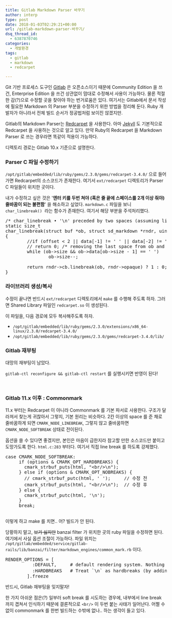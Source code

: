 ```yaml
---
title: Gitlab Markdown Parser 바꾸기
author: interp
type: post
date: 2018-01-03T02:29:21+00:00
url: /gitlab-markdown-parser-바꾸기/
dsq_thread_id:
  - 6387870746
categories:
  - 개발환경
tags:
  - gitlab
  - markdown
  - redcarpet

---
```

Git 기반 프로세스 도구인 [Gitlab][1] 은 오픈소스이기 때문에 Community Edition 을 쓰건, Enterprise Edition 을 쓰건 상관없이 맘대로 수정해서 사용이 가능하다. 물론 적절한 감(?)으로 수정할 곳을 찾아야 하는 번거로움은 있다. 여기서는 Gitlab에서 문서 작성에 필요한 Markdown 의 Parser 부분을 수정하기 위한 방법을 정리해 둔다. Ruby 개발자가 아니라서 전체 빌드 순서가 정공법처럼 보이진 않겠지만.

Gitlab의 Markdown Parser는 [Redcarpet][2] 을 사용한다. 아마 [Jekyll][3] 도 기본적으로 Redcarpet 을 사용하는 것으로 알고 있다. 만약 Ruby의 Redcarpet 을 Markdown Parser 로 쓰는 경우라면 똑같이 적용이 가능하다.

디렉토리 경로는 Gitlab 10.x 기준으로 설명한다.

### Parser C 파일 수정하기

`/opt/gitlab/embedded/lib/ruby/gems/2.3.0/gems/redcarpet-3.4.0/` 으로 들어가면 Redcarpet의 소스코드가 존재한다. 여기서 `ext/redcarpet` 디렉토리가 Parser C 파일들이 위치한 곳이다.

내가 수정하고 싶은 것은 '**엔터 키를 두번 쳐야 (혹은 줄 끝에 스페이스를 2개 이상 줘야) 줄바꿈이 되는 불편함**' 을 해소하고 싶었다. `markdown.c` 파일을 보니 `char_linebreak()`  라는 함수가 존재한다. 여기서 해당 부분을 주석처리했다.

<pre class="brush: cpp; title: ; notranslate" title="">/* char_linebreak • '\n' preceded by two spaces (assuming linebreak != 0) */
static size_t
char_linebreak(struct buf *ob, struct sd_markdown *rndr, uint8_t *data, size_t offset, size_t size)
{
        //if (offset &lt; 2 || data[-1] != ' ' || data[-2] != ' ') 
        // return 0; /* removing the last space from ob and rendering */ 
        while (ob-&gt;size && ob-&gt;data[ob-&gt;size - 1] == ' ')
                ob-&gt;size--;

        return rndr-&gt;cb.linebreak(ob, rndr-&gt;opaque) ? 1 : 0;
}
</pre>

### 라이브러리 생성/복사

수정이 끝나면 반드시 `ext/redcarpet` 디렉토리에서 `make` 를 수행해 주도록 하자. 그러면 Shared Library 파일인 `redcarpet.so` 이 생성된다.

이 파일을, 다음 경로에 모두 복사해주도록 하자.

  * `/opt/gitlab/embedded/lib/ruby/gems/2.3.0/extensions/x86_64-linux/2.3.0/redcarpet-3.4.0/`
  * `/opt/gitlab/embedded/lib/ruby/gems/2.3.0/gems/redcarpet-3.4.0/lib/`

### Gitlab 재부팅

대망의 재부팅이 남았다.
  
`gitlab-ctl reconfigure && gitlab-ctl restart` 를 실행시키면 반영이 된다!

&nbsp;

### Gitlab 11.x 이후 : Commonmark

11.x 부터는 Redcarpet 이 아니라 Commonmark 를 기본 파서로 사용한다. 구조가 달라져서 찾는게 귀찮아서 그렇지, 기본 원리는 비슷하다. 2칸 이상의 space 를 준 채로 줄바꿈하게 되면 `CMARK_NODE_LINEBREAK`, 그렇지 않고 줄바꿈하면 `CMARK_NODE_SOFTBREAK` 상태로 전이된다.

옵션을 쓸 수 있다면 좋겠지만, 본인은 마음이 급한지라 참고할 만한 소스코드만 붙이고 도망가도록 한다. `html.c:283` 부터다. 여기서 직접 line break 를 하도록 강제했다.

<pre class="brush: cpp; title: ; notranslate" title="">case CMARK_NODE_SOFTBREAK:
     if (options &amp; CMARK_OPT_HARDBREAKS) {
       cmark_strbuf_puts(html, "&lt;br/&gt;\n");
     } else if (options &amp; CMARK_OPT_NOBREAKS) {
       // cmark_strbuf_putc(html, ' ');     // 수정 전
       cmark_strbuf_puts(html, "&lt;br/&gt;\n");  // 수정 후
     } else {
       cmark_strbuf_putc(html, '\n');
     }
     break;

</pre>

이렇게 하고 make 를 치면.. 어? 빌드가 안 된다.

당황하지 말고, <del>보기 싫지만</del> banzai filter 가 위치한 곳의 ruby 파일을 수정하면 된다. 여기에서 사실 옵션 조절이 가능하다. 파일 위치는 `/opt/gitlab/embedded/service/gitlab-rails/lib/banzai/filter/markdown_engines/common_mark.rb` 이다.

<pre class="brush: ruby; title: ; notranslate" title="">RENDER_OPTIONS = [
          :DEFAULT,     # default rendering system. Nothing special.
          :HARDBREAKS   # Treat `\n` as hardbreaks (by adding `&lt;br/&gt;`).            # 이걸 추가한다.
        ].freeze
</pre>

반드시, Gitlab 재부팅을 잊지말자!

한 가지 아쉬운 점은(?) 일부러 soft break 를 시도하는 경우에, 내부에서 line break 까지 겹쳐서 인식하기 때문에 결론적으로 `<br/>` 이 두번 붙는 사태가 일어난다. 어쩔 수 없이 commonmark 를 한번 빌드하는 수밖에 없나.. 하는 생각이 들고 있다.

 [1]: https://about.gitlab.com/
 [2]: https://github.com/vmg/redcarpet
 [3]: https://jekyllrb-ko.github.io/